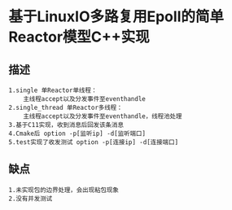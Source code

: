 # 基于LinuxIO多路复用Epoll的简单Reactor模型C++实现

## 描述
    1.single 单Reactor单线程：
        主线程accept以及分发事件至eventhandle
    2.single_thread 单Reactor多线程：
        主线程accept以及分发事件至eventhandle，线程池处理
    3.基于C11实现，收到消息后回发该条消息
    4.Cmake后 option -p[监听ip] -d[监听端口]
    5.test实现了收发测试 option -p[连接ip] -d[连接端口]

## 缺点
    1.未实现包的边界处理，会出现粘包现象
    2.没有并发测试